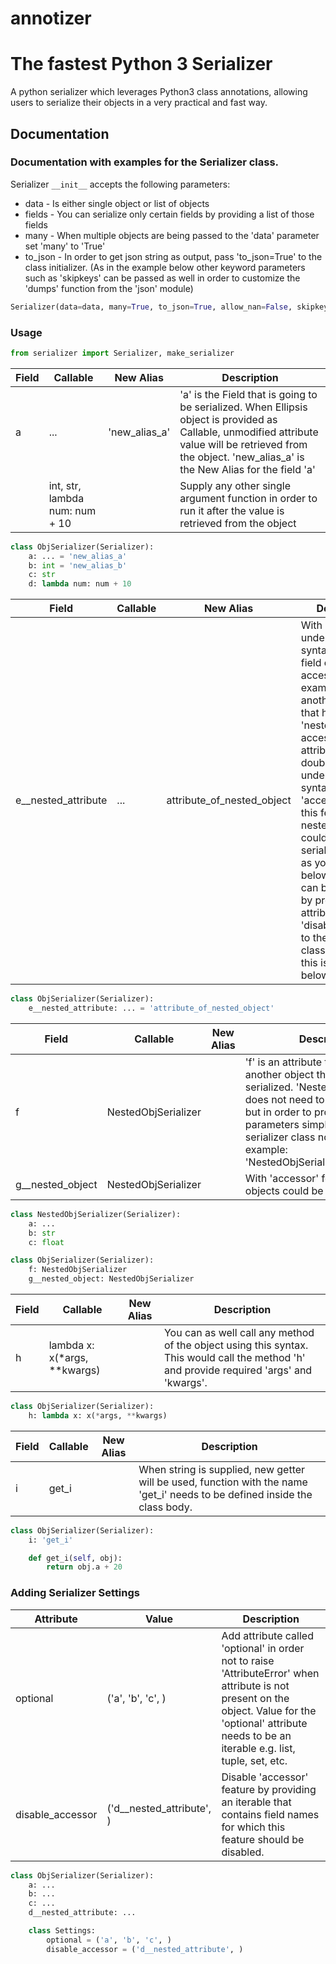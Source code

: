 # annotizer
# The fastest Python 3 Serializer

A python serializer which leverages Python3 class annotations, allowing users to serialize their objects in a very practical and fast way.

## Documentation
### Documentation with examples for the Serializer class.

Serializer `__init__` accepts the following parameters:
- data    - Is either single object or list of objects
- fields  - You can serialize only certain fields 
            by providing a list of those fields
- many    - When multiple objects are being passed to the 'data' parameter
            set 'many' to 'True'
- to_json - In order to get json string as output, pass 'to_json=True'
            to the class initializer. (As in the example below 
            other keyword parameters such as 'skipkeys' can be passed
            as well in order to customize the 'dumps' function from the 'json' module)

```Python
Serializer(data=data, many=True, to_json=True, allow_nan=False, skipkeys=True)
```

### Usage
```Python
from serializer import Serializer, make_serializer
```
| Field | Callable | New Alias | Description |
| ----- | -------- | --------- | ----------- |
|   a   |    ...   | 'new_alias_a' | 'a' is the Field that is going to be serialized. When Ellipsis object is provided as Callable, unmodified attribute value will be retrieved from the object. 'new_alias_a' is the New Alias for the field 'a'|
|       |  int, str, lambda num: num + 10  |               | Supply any other single argument function in order to run it after the value is retrieved from the object |
```Python
class ObjSerializer(Serializer):
    a: ... = 'new_alias_a'
    b: int = 'new_alias_b'
    c: str
    d: lambda num: num + 10
```
| Field | Callable | New Alias | Description |
| ----- | -------- | --------- | ----------- |
| e__nested_attribute | ... | attribute_of_nested_object | With double underscore syntax, nested field can be accessed. For example: 'e' is another object that has attribute 'nested_attribute', access that attribute by using double underscore syntax '__' or 'accessor'. Using this feature, nested objects could be serialized as well, as you will see below. Feature can be disabled by providing the attribute 'disable_accessor' to the 'Settings' class. Example for this is provided below. |
```Python
class ObjSerializer(Serializer):
    e__nested_attribute: ... = 'attribute_of_nested_object'
```
| Field | Callable | New Alias | Description |
| ----- | -------- | --------- | ----------- |
| f | NestedObjSerializer | | 'f' is an attribute that contains another object that is going to be serialized. 'NestedObjSerializer' does not need to be instantiated but in order to provide additional parameters simply instantiate the serializer class normally. For example: 'NestedObjSerializer(many=True)'. |
| g__nested_object | NestedObjSerializer | | With 'accessor' feature, nested objects could be serialized as well.
```Python
class NestedObjSerializer(Serializer):
    a: ...
    b: str
    c: float

class ObjSerializer(Serializer):
    f: NestedObjSerializer
    g__nested_object: NestedObjSerializer
```
| Field | Callable | New Alias | Description |
| ----- | -------- | --------- | ----------- |
| h | lambda x: x(*args, **kwargs) | | You can as well call any method of the object using this syntax. This would call the method 'h' and provide required 'args' and 'kwargs'. |
```Python
class ObjSerializer(Serializer):
    h: lambda x: x(*args, **kwargs)
```
| Field | Callable | New Alias | Description |
| ----- | -------- | --------- | ----------- |
| i | get_i | | When string is supplied, new getter will be used, function with the name 'get_i' needs to be defined inside the class body. |
```Python
class ObjSerializer(Serializer):
    i: 'get_i'

    def get_i(self, obj): 
        return obj.a + 20
```
### Adding Serializer Settings
| Attribute | Value | Description |
| ----- | -------- | --------- |
| optional | ('a', 'b', 'c', ) | Add attribute called 'optional' in order not to raise 'AttributeError' when attribute is not present on the object. Value for the 'optional' attribute needs to be an iterable e.g. list, tuple, set, etc.|
| disable_accessor | ('d__nested_attribute', ) | Disable 'accessor' feature by providing an iterable that contains field names for which this feature should be disabled.|
```Python
class ObjSerializer(Serializer):
    a: ...
    b: ...
    c: ...
    d__nested_attribute: ...

    class Settings:
        optional = ('a', 'b', 'c', )
        disable_accessor = ('d__nested_attribute', )
```
